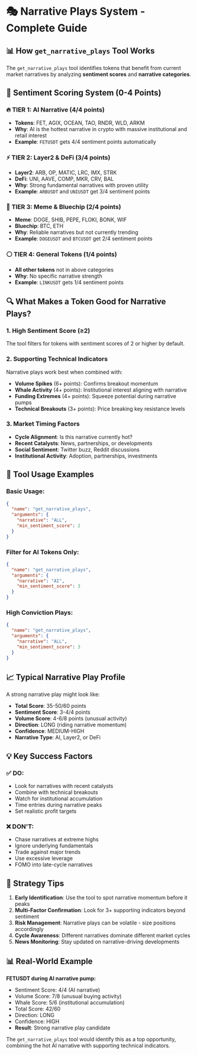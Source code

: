 # 🎭 Narrative Plays System - Complete Guide

## 📊 How `get_narrative_plays` Tool Works

The `get_narrative_plays` tool identifies tokens that benefit from current market narratives by analyzing **sentiment scores** and **narrative categories**.

## 🎯 Sentiment Scoring System (0-4 Points)

### 🔥 **TIER 1: AI Narrative (4/4 points)**
- **Tokens**: FET, AGIX, OCEAN, TAO, RNDR, WLD, ARKM
- **Why**: AI is the hottest narrative in crypto with massive institutional and retail interest
- **Example**: `FETUSDT` gets 4/4 sentiment points automatically

### ⚡ **TIER 2: Layer2 & DeFi (3/4 points)**
- **Layer2**: ARB, OP, MATIC, LRC, IMX, STRK
- **DeFi**: UNI, AAVE, COMP, MKR, CRV, BAL
- **Why**: Strong fundamental narratives with proven utility
- **Example**: `ARBUSDT` and `UNIUSDT` get 3/4 sentiment points

### 🎪 **TIER 3: Meme & Bluechip (2/4 points)**
- **Meme**: DOGE, SHIB, PEPE, FLOKI, BONK, WIF
- **Bluechip**: BTC, ETH
- **Why**: Reliable narratives but not currently trending
- **Example**: `DOGEUSDT` and `BTCUSDT` get 2/4 sentiment points

### ⚪ **TIER 4: General Tokens (1/4 points)**
- **All other tokens** not in above categories
- **Why**: No specific narrative strength
- **Example**: `LINKUSDT` gets 1/4 sentiment points

## 🔍 What Makes a Token Good for Narrative Plays?

### 1. **High Sentiment Score (≥2)**
The tool filters for tokens with sentiment scores of 2 or higher by default.

### 2. **Supporting Technical Indicators**
Narrative plays work best when combined with:
- **Volume Spikes** (6+ points): Confirms breakout momentum
- **Whale Activity** (4+ points): Institutional interest aligning with narrative
- **Funding Extremes** (4+ points): Squeeze potential during narrative pumps
- **Technical Breakouts** (3+ points): Price breaking key resistance levels

### 3. **Market Timing Factors**
- **Cycle Alignment**: Is this narrative currently hot?
- **Recent Catalysts**: News, partnerships, or developments
- **Social Sentiment**: Twitter buzz, Reddit discussions
- **Institutional Activity**: Adoption, partnerships, investments

## 🚀 Tool Usage Examples

### Basic Usage:
```json
{
  "name": "get_narrative_plays",
  "arguments": {
    "narrative": "ALL",
    "min_sentiment_score": 2
  }
}
```

### Filter for AI Tokens Only:
```json
{
  "name": "get_narrative_plays", 
  "arguments": {
    "narrative": "AI",
    "min_sentiment_score": 3
  }
}
```

### High Conviction Plays:
```json
{
  "name": "get_narrative_plays",
  "arguments": {
    "narrative": "ALL", 
    "min_sentiment_score": 3
  }
}
```

## 📈 Typical Narrative Play Profile

A strong narrative play might look like:
- **Total Score**: 35-50/60 points
- **Sentiment Score**: 3-4/4 points 
- **Volume Score**: 4-6/8 points (unusual activity)
- **Direction**: LONG (riding narrative momentum)
- **Confidence**: MEDIUM-HIGH
- **Narrative Type**: AI, Layer2, or DeFi

## 💡 Key Success Factors

### ✅ **DO:**
- Look for narratives with recent catalysts
- Combine with technical breakouts
- Watch for institutional accumulation
- Time entries during narrative peaks
- Set realistic profit targets

### ❌ **DON'T:**
- Chase narratives at extreme highs
- Ignore underlying fundamentals
- Trade against major trends
- Use excessive leverage
- FOMO into late-cycle narratives

## 🎯 Strategy Tips

1. **Early Identification**: Use the tool to spot narrative momentum before it peaks
2. **Multi-Factor Confirmation**: Look for 3+ supporting indicators beyond sentiment
3. **Risk Management**: Narrative plays can be volatile - size positions accordingly
4. **Cycle Awareness**: Different narratives dominate different market cycles
5. **News Monitoring**: Stay updated on narrative-driving developments

## 📊 Real-World Example

**FETUSDT during AI narrative pump:**
- Sentiment Score: 4/4 (AI narrative)
- Volume Score: 7/8 (unusual buying activity)
- Whale Score: 5/6 (institutional accumulation)
- Total Score: 42/60
- Direction: LONG
- Confidence: HIGH
- **Result**: Strong narrative play candidate

The `get_narrative_plays` tool would identify this as a top opportunity, combining the hot AI narrative with supporting technical indicators.
